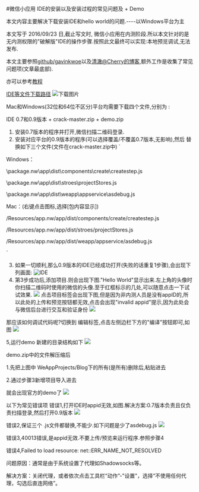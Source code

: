 #微信小应用 IDE的安装以及安装过程的常见问题及 + Demo

本文内容主要解决下载安装IDE和hello world的问题.----以Windows平台为主

本文写于 2016/09/23 日,截止写文时, 微信小应用在内测阶段.所以本文针对的是无内测权限的"破解版"IDE的操作步骤.按照此文最终可以实现:本地预览调试,无法发布.

本文主要参照[github/gavinkwoe](https://github.com/gavinkwoe/weapp-ide-crack)以及[清澈@Cherry的博客](http://blog.csdn.net/nihaoqiulinhe/article/details/52634056),额外工作是收集了常见问题项(文章最底部).

亦可以参考[教程](http://wxopen.notedown.cn/)

[IDE等文件下载路径](https://pan.baidu.com/s/1c21aS0o)
![下载图片](http://upload-images.jianshu.io/upload_images/1355213-a491cad72179e0e3.png?imageMogr2/auto-orient/strip%7CimageView2/2/w/1240)

Mac和Windows(32位和64位不区分)平台均需要下载四个文件,分别为 :

IDE 0.7和0.9版本 + crack-master.zip + demo.zip



1. 安装0.7版本的程序并打开,微信扫描二维码登录.
2. 安装对应平台的0.9版本的程序(可以选择覆盖/不覆盖0.7版本,无影响),然后 替换如下三个文件(文件在crack-master.zip中)
`

Windows：

\package.nw\app\dist\components\create\createstep.js

\package.nw\app\dist\stroes\projectStores.js

\package.nw\app\dist\weapp\appservice\asdebug.js

Mac：(右键点击图标,选择[包内容显示])

/Resources/app.nw/app/dist/components/create/createstep.js

/Resources/app.nw/app/dist/stroes/projectStores.js

/Resources/app.nw/app/dist/weapp/appservice/asdebug.js

`

3. 如果一切顺利,那么0.9版本的IDE已经成功打开(失败的话重复1步骤),会出现下列画面:
![ IDE ](http://upload-images.jianshu.io/upload_images/1355213-332d44216451a01c.png?imageMogr2/auto-orient/strip%7CimageView2/2/w/1240)
4. 第3步成功后,添加项目.则会出现下图."Hello World"显示出来.左上角的头像时你扫描二维码时使用的微信的头像.至于红框标示的几处,可以随意点击一下试试效果.
![](http://upload-images.jianshu.io/upload_images/1355213-b98f16af64cf1386.png?imageMogr2/auto-orient/strip%7CimageView2/2/w/1240)
点击项目标签会出现下图,但是因为非内测人员是没有appID的,所以此处的上传和预览按钮都无效,点击会出现"invalid appid"提示,因为此处会与微信后台进行交互和验证身份
![](http://upload-images.jianshu.io/upload_images/1355213-3e5ecc941af5bb78.png?imageMogr2/auto-orient/strip%7CimageView2/2/w/1240)

那应该如何调试代码呢?切换到 编辑标签,点击左侧边栏下方的"编译"按钮即可,如图
![](http://upload-images.jianshu.io/upload_images/1355213-905b365ca001a022.png?imageMogr2/auto-orient/strip%7CimageView2/2/w/1240)

5,运行demo
新建的目录结构如下
![](http://upload-images.jianshu.io/upload_images/1355213-97088bbdf45a6cab.png?imageMogr2/auto-orient/strip%7CimageView2/2/w/1240)

demo.zip中的文件解压缩后 

1.先把上图中 WeAppProjects/Blog下的所有(是所有)删除后,粘贴进去

2.通过步骤3新增项目导入进去

就会出现官方的demo了
![](http://upload-images.jianshu.io/upload_images/1355213-85a8f1510a8ce702.png?imageMogr2/auto-orient/strip%7CimageView2/2/w/1240)



以下为常见错误项
错误1,打开IDE时appid无效,如图.解决方案:0.7版本负责且仅负责扫描登录,然后打开0.9版本
![](http://upload-images.jianshu.io/upload_images/1355213-34dced6fecc824dd.png?imageMogr2/auto-orient/strip%7CimageView2/2/w/1240)

错误2,保证三个  .js文件都替换,不能少.如下问题是少了asdebug.js
![](http://upload-images.jianshu.io/upload_images/1355213-4fb78347ef614cb5.png?imageMogr2/auto-orient/strip%7CimageView2/2/w/1240)

错误3,40013错误,是appid无效.不要上传/预览来运行程序.参照步骤4

错误4,Failed to load resource: net::ERR_NAME_NOT_RESOLVED

问题原因：通常是由于系统设置了代理如Shadowsocks等。

解决方案：关闭代理，或者依次点击工具栏“动作”-"设置"，选择“不使用任何代理，勾选后直连网络”。
